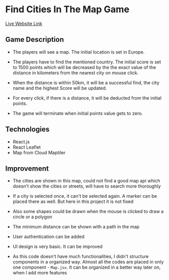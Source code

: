 # Find Cities In The Map Game

[Live Website Link](https://dazzling-bubblegum-ceb81f.netlify.app/)

## Game Description

* The players will see a map. The initial location is set in Europe.

* The players have to find the mentioned country. The initial score is set to 1500 points which will be decreased by the the exact value of the distance in kilometers from the nearest city on mouse click.

* When the distance is within 50km, it will be a successful find, the city name and the highest Score will be updated.

* For every click, if there is a distance, it will be deducted from the initial points.

* The game will terminate when initial points value gets to zero.


## Technologies

* React.js
* React Leaflet
* Map from Cloud Maptiler


## Improvement

* The cities are shown in this map, could not find a good map api which doesn't show the cities or streets, will have to search more thoroughly

* If a city is selected once, it can't be selected again. A marker can be placed there as well. But here in this project it is not fixed

* Also some shapes could be drawn when the mouse is clicked to draw a circle or a polygon

* The minimum distance can be shown with a path in the map

* User authentication can be added

* UI design is very basic. It can be improved

* As this code doesn't have much functionalities, I didn't structure components in a organized way. Almost all the codes are placed in only one component - `Map.jsx`. It can be organized in a better way later on, when I add more features